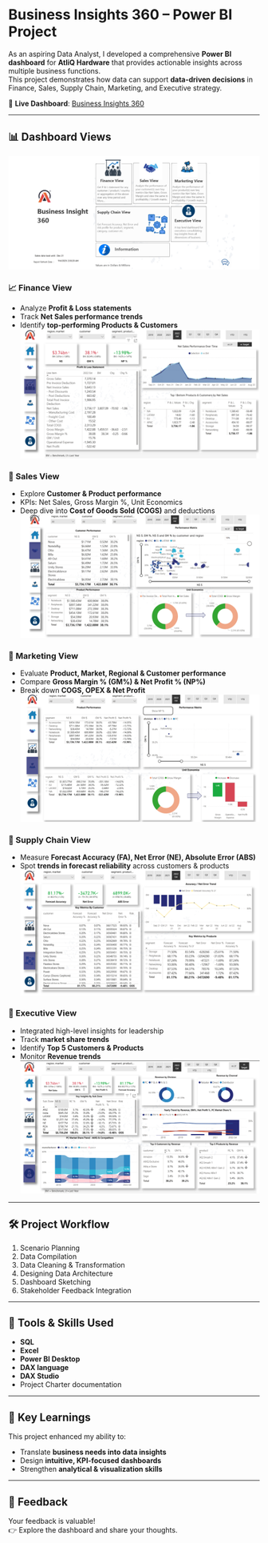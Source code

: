 # Business Insights 360 – Power BI Project

As an aspiring Data Analyst, I developed a comprehensive **Power BI dashboard** for **AtliQ Hardware** that provides actionable insights across multiple business functions.  
This project demonstrates how data can support **data-driven decisions** in Finance, Sales, Supply Chain, Marketing, and Executive strategy.

🔗 **Live Dashboard**: [Business Insights 360](https://www.novypro.com/project/business-insights-360-64)

---

## 📊 Dashboard Views
![Home Page](https://github.com/shinazck/Power--BI-Business-Insights-360/blob/main/HomePage.png)



### 📈 Finance View
- Analyze **Profit & Loss statements**  
- Track **Net Sales performance trends**  
- Identify **top-performing Products & Customers**
![Finance View](https://github.com/shinazck/Power--BI-Business-Insights-360/blob/main/Finance_Dashboard.png)




### 💼 Sales View
- Explore **Customer & Product performance**  
- KPIs: Net Sales, Gross Margin %, Unit Economics  
- Deep dive into **Cost of Goods Sold (COGS)** and deductions
![Sales View](https://github.com/shinazck/Power--BI-Business-Insights-360/blob/main/Sales_Dashboard.png)



### 📣 Marketing View
- Evaluate **Product, Market, Regional & Customer performance**  
- Compare **Gross Margin % (GM%) & Net Profit % (NP%)**  
- Break down **COGS, OPEX & Net Profit**
![Marketing View](https://github.com/shinazck/Power--BI-Business-Insights-360/blob/main/Marketing_Dashboard.png)



### 🚚 Supply Chain View
- Measure **Forecast Accuracy (FA), Net Error (NE), Absolute Error (ABS)**  
- Spot **trends in forecast reliability** across customers & products
![Supply Chain View](https://github.com/shinazck/Power--BI-Business-Insights-360/blob/main/SupplyChain_Dashboard.png) 



### 🤵 Executive View
- Integrated high-level insights for leadership  
- Track **market share trends**  
- Identify **Top 5 Customers & Products**  
- Monitor **Revenue trends**
![Executive View](https://github.com/shinazck/Power--BI-Business-Insights-360/blob/main/Executive_Dashboard.png)


---

## 🛠 Project Workflow
1. Scenario Planning  
2. Data Compilation  
3. Data Cleaning & Transformation  
4. Designing Data Architecture  
5. Dashboard Sketching  
6. Stakeholder Feedback Integration  

---

## 🧰 Tools & Skills Used
- **SQL**  
- **Excel**  
- **Power BI Desktop**  
- **DAX language**  
- **DAX Studio**  
- Project Charter documentation  

---

## 🚀 Key Learnings
This project enhanced my ability to:  
- Translate **business needs into data insights**  
- Design **intuitive, KPI-focused dashboards**  
- Strengthen **analytical & visualization skills**  

---

## 🙌 Feedback
Your feedback is valuable!  
👉 Explore the dashboard and share your thoughts.  


